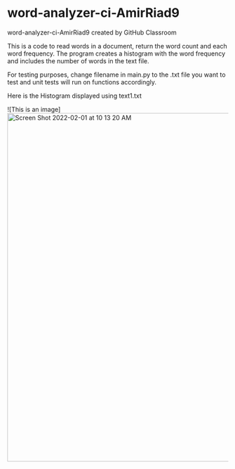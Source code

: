 # word-analyzer-ci-AmirRiad9
word-analyzer-ci-AmirRiad9 created by GitHub Classroom

This is a code to read words in a document, return the word count and each word frequency. The program creates a histogram with the word frequency and includes the number of words in the text file.

For testing purposes, change filename in main.py to the .txt file you want to test and unit tests will run on functions accordingly. 

Here is the Histogram displayed using text1.txt 


![This is an image] <img width="793" alt="Screen Shot 2022-02-01 at 10 13 20 AM" src="https://user-images.githubusercontent.com/60357207/151995590-2e8e8848-e640-4821-ad36-90a670cd314d.png">

